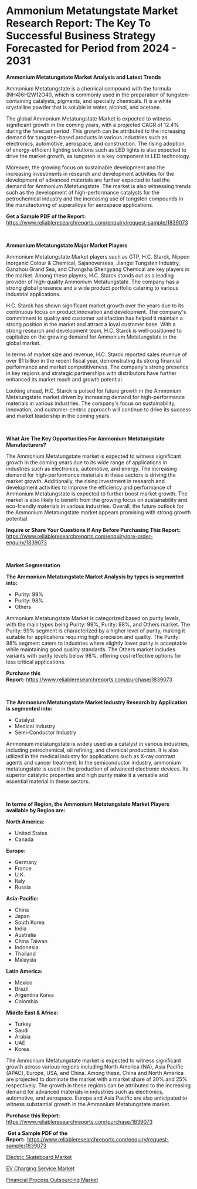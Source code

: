 <p><h1>Ammonium Metatungstate Market Research Report: The Key To Successful Business Strategy Forecasted for Period from 2024 - 2031</h1></p><p><strong>Ammonium Metatungstate Market Analysis and Latest Trends</strong></p>
<p><p>Ammonium Metatungstate is a chemical compound with the formula (NH4)6H2W12O40, which is commonly used in the preparation of tungsten-containing catalysts, pigments, and specialty chemicals. It is a white crystalline powder that is soluble in water, alcohol, and acetone.</p><p>The global Ammonium Metatungstate Market is expected to witness significant growth in the coming years, with a projected CAGR of 12.4% during the forecast period. This growth can be attributed to the increasing demand for tungsten-based products in various industries such as electronics, automotive, aerospace, and construction. The rising adoption of energy-efficient lighting solutions such as LED lights is also expected to drive the market growth, as tungsten is a key component in LED technology.</p><p>Moreover, the growing focus on sustainable development and the increasing investments in research and development activities for the development of advanced materials are further expected to fuel the demand for Ammonium Metatungstate. The market is also witnessing trends such as the development of high-performance catalysts for the petrochemical industry and the increasing use of tungsten compounds in the manufacturing of superalloys for aerospace applications.</p></p>
<p><strong>Get a Sample PDF of the Report:&nbsp;</strong> <a href="https://www.reliableresearchreports.com/enquiry/request-sample/1839073">https://www.reliableresearchreports.com/enquiry/request-sample/1839073</a></p>
<p>&nbsp;</p>
<p><strong>Ammonium Metatungstate Major Market Players</strong></p>
<p><p>Ammonium Metatungstate Market players such as GTP, H.C. Starck, Nippon Inorganic Colour & Chemical, Sajanoverseas, Jiangxi Tungsten Industry, Ganzhou Grand Sea, and Changsha Shengyang Chemical are key players in the market. Among these players, H.C. Starck stands out as a leading provider of high-quality Ammonium Metatungstate. The company has a strong global presence and a wide product portfolio catering to various industrial applications.</p><p>H.C. Starck has shown significant market growth over the years due to its continuous focus on product innovation and development. The company's commitment to quality and customer satisfaction has helped it maintain a strong position in the market and attract a loyal customer base. With a strong research and development team, H.C. Starck is well-positioned to capitalize on the growing demand for Ammonium Metatungstate in the global market.</p><p>In terms of market size and revenue, H.C. Starck reported sales revenue of over $1 billion in the recent fiscal year, demonstrating its strong financial performance and market competitiveness. The company's strong presence in key regions and strategic partnerships with distributors have further enhanced its market reach and growth potential.</p><p>Looking ahead, H.C. Starck is poised for future growth in the Ammonium Metatungstate market driven by increasing demand for high-performance materials in various industries. The company's focus on sustainability, innovation, and customer-centric approach will continue to drive its success and market leadership in the coming years.</p></p>
<p>&nbsp;</p>
<p><strong>What Are The Key Opportunities For Ammonium Metatungstate Manufacturers?</strong></p>
<p><p>The Ammonium Metatungstate market is expected to witness significant growth in the coming years due to its wide range of applications in industries such as electronics, automotive, and energy. The increasing demand for high-performance materials in these sectors is driving the market growth. Additionally, the rising investment in research and development activities to improve the efficiency and performance of Ammonium Metatungstate is expected to further boost market growth. The market is also likely to benefit from the growing focus on sustainability and eco-friendly materials in various industries. Overall, the future outlook for the Ammonium Metatungstate market appears promising with strong growth potential.</p></p>
<p><strong>Inquire or Share Your Questions If Any Before Purchasing This Report:</strong> <a href="https://www.reliableresearchreports.com/enquiry/pre-order-enquiry/1839073">https://www.reliableresearchreports.com/enquiry/pre-order-enquiry/1839073</a></p>
<p>&nbsp;</p>
<p><strong>Market Segmentation</strong></p>
<p><strong>The Ammonium Metatungstate Market Analysis by types is segmented into:</strong></p>
<p><ul><li>Purity: 99%</li><li>Purity: 98%</li><li>Others</li></ul></p>
<p><p>Ammonium Metatungstate Market is categorized based on purity levels, with the main types being Purity: 99%, Purity: 98%, and Others market. The Purity: 99% segment is characterized by a higher level of purity, making it suitable for applications requiring high precision and quality. The Purity: 98% segment caters to industries where slightly lower purity is acceptable while maintaining good quality standards. The Others market includes variants with purity levels below 98%, offering cost-effective options for less critical applications.</p></p>
<p><strong>Purchase this Report:&nbsp;</strong><a href="https://www.reliableresearchreports.com/purchase/1839073">https://www.reliableresearchreports.com/purchase/1839073</a></p>
<p>&nbsp;</p>
<p><strong>The Ammonium Metatungstate Market Industry Research by Application is segmented into:</strong></p>
<p><ul><li>Catalyst</li><li>Medical Industry</li><li>Semi-Conductor Industry</li></ul></p>
<p><p>Ammonium metatungstate is widely used as a catalyst in various industries, including petrochemical, oil refining, and chemical production. It is also utilized in the medical industry for applications such as X-ray contrast agents and cancer treatment. In the semiconductor industry, ammonium metatungstate is used in the production of advanced electronic devices. Its superior catalytic properties and high purity make it a versatile and essential material in these sectors.</p></p>
<p>&nbsp;</p>
<p><strong>In terms of Region, the Ammonium Metatungstate Market Players available by Region are:</strong></p>
<p>
    <p> <strong> North America: </strong>
        <ul>
            <li>United States</li>
            <li>Canada</li>
        </ul>
        </p> 
    <p> <strong> Europe: </strong>
        <ul>
            <li>Germany</li>
            <li>France</li>
            <li>U.K.</li>
            <li>Italy</li>
            <li>Russia</li>
        </ul>
        </p> 
    <p> <strong> Asia-Pacific: </strong>
        <ul>
            <li>China</li>
            <li>Japan</li>
            <li>South Korea</li>
            <li>India</li>
            <li>Australia</li>
            <li>China Taiwan</li>
            <li>Indonesia</li>
            <li>Thailand</li>
            <li>Malaysia</li>
        </ul>
        </p> 
    <p> <strong> Latin America: </strong>
        <ul>
            <li>Mexico</li>
            <li>Brazil</li>
            <li>Argentina Korea</li>
            <li>Colombia</li>
        </ul>
        </p> 
    <p> <strong> Middle East & Africa: </strong>
        <ul>
            <li>Turkey</li>
            <li>Saudi</li>
            <li>Arabia</li>
            <li>UAE</li>
            <li>Korea</li>
        </ul>
    </p>
    </p>
<p><p>The Ammonium Metatungstate market is expected to witness significant growth across various regions including North America (NA), Asia Pacific (APAC), Europe, USA, and China. Among these, China and North America are projected to dominate the market with a market share of 30% and 25% respectively. The growth in these regions can be attributed to the increasing demand for advanced materials in industries such as electronics, automotive, and aerospace. Europe and Asia Pacific are also anticipated to witness substantial growth in the Ammonium Metatungstate market.</p></p>
<p><strong>Purchase this Report: </strong><a href="https://www.reliableresearchreports.com/purchase/1839073">https://www.reliableresearchreports.com/purchase/1839073</a></p>
<p>&nbsp;<strong>Get a Sample PDF of the Report:&nbsp;&nbsp;</strong><a href="https://www.reliableresearchreports.com/enquiry/request-sample/1839073">https://www.reliableresearchreports.com/enquiry/request-sample/1839073</a></p>
<p><strong></strong></p>
<p><p><a href="https://view.publitas.com/reportprime-1/electric-skateboard-market-a-comprehensive-report-of-its-market-share-growth-trends-2024-2031/">Electric Skateboard Market</a></p><p><a href="https://view.publitas.com/reportprime-1/ev-charging-service-market-size-and-growth-market-segmentation-regional-and-country-breakdowns-and-market-trends-for-period-from-2024-2031/">EV Charging Service Market</a></p><p><a href="https://view.publitas.com/reportprime-1/financial-process-outsourcing-market-size-growth-and-forecast-from-2024-2031/">Financial Process Outsourcing Market</a></p></p>